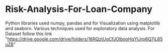 # Risk-Analysis-For-Loan-Company
Python libraries used numpy, pandas and for Visualization using matplotlib and seaborn. Various techniques used for exploratory data analysis.
For Dataset follow this link "https://drive.google.com/drive/folders/16RQztUqCfJOlbooHqYlJrp6Q7iL65uZB"
